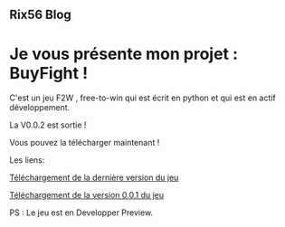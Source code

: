 ## Rix56 Blog
# Je vous présente mon projet : BuyFight !

C'est un jeu F2W , free-to-win qui est écrit en python et qui est en actif développement.

La V0.0.2 est sortie !

Vous pouvez la télécharger maintenant !

Les liens:

[Téléchargement de la dernière version du jeu](https://github.com/Rix565/Site-web/releases/download/0.0.2/game.zip)

[Téléchargement de la version 0.0.1 du jeu](https://github.com/Rix565/Site-web/releases/download/0.0.1/game.zip)

PS : Le jeu est en Developper Preview.
